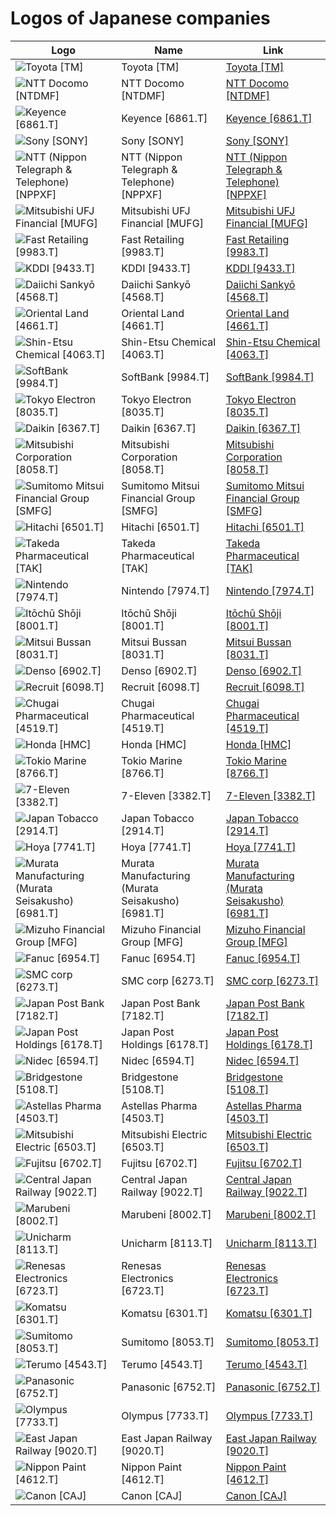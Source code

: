 # Logos of Japanese companies

| Logo | Name  | Link |
| ---- | ----  | ---- |
| ![Toyota [TM]](/img/128/TM-c26d16c5.png) | Toyota [TM] | [Toyota [TM]](../../page/toyota/logo/ ) |
| ![NTT Docomo [NTDMF]](/img/128/NTDMF-478f73f6.png) | NTT Docomo [NTDMF] | [NTT Docomo [NTDMF]](../../page/ntt-docomo/logo/ ) |
| ![Keyence [6861.T]](/img/128/6861.T-ade76322.png) | Keyence [6861.T] | [Keyence [6861.T]](../../page/keyence/logo/ ) |
| ![Sony [SONY]](/img/128/SONY-e7dd3e9f.png) | Sony [SONY] | [Sony [SONY]](../../page/sony/logo/ ) |
| ![NTT (Nippon Telegraph & Telephone) [NPPXF]](/img/128/NPPXF-30ab9998.png) | NTT (Nippon Telegraph & Telephone) [NPPXF] | [NTT (Nippon Telegraph & Telephone) [NPPXF]](../../page/nippon-telegraph-and-telephone/logo/ ) |
| ![Mitsubishi UFJ Financial [MUFG]](/img/128/MUFG-7ad2162e.png) | Mitsubishi UFJ Financial [MUFG] | [Mitsubishi UFJ Financial [MUFG]](../../page/mitsubishi-ufj-financial/logo/ ) |
| ![Fast Retailing [9983.T]](/img/128/9983.T-ac2199c9.png) | Fast Retailing [9983.T] | [Fast Retailing [9983.T]](../../page/fast-retailing/logo/ ) |
| ![KDDI [9433.T]](/img/128/9433.T-89a872cf.png) | KDDI [9433.T] | [KDDI [9433.T]](../../page/kddi/logo/ ) |
| ![Daiichi Sankyō [4568.T]](/img/128/4568.T-c844f302.png) | Daiichi Sankyō [4568.T] | [Daiichi Sankyō [4568.T]](../../page/daiichi-sankyo/logo/ ) |
| ![Oriental Land [4661.T]](/img/128/4661.T-2c3b24d2.png) | Oriental Land [4661.T] | [Oriental Land [4661.T]](../../page/oriental-land/logo/ ) |
| ![Shin-Etsu Chemical [4063.T]](/img/128/4063.T-625cdc8f.png) | Shin-Etsu Chemical [4063.T] | [Shin-Etsu Chemical [4063.T]](../../page/shin-etsu-chemical/logo/ ) |
| ![SoftBank [9984.T]](/img/128/9984.T-6dbecf6d.png) | SoftBank [9984.T] | [SoftBank [9984.T]](../../page/softbank/logo/ ) |
| ![Tokyo Electron [8035.T]](/img/128/8035.T-e7b6e844.png) | Tokyo Electron [8035.T] | [Tokyo Electron [8035.T]](../../page/tokyo-electron/logo/ ) |
| ![Daikin [6367.T]](/img/128/6367.T-ccc96e4a.png) | Daikin [6367.T] | [Daikin [6367.T]](../../page/daikin/logo/ ) |
| ![Mitsubishi Corporation [8058.T]](/img/128/8058.T-4e1e6470.png) | Mitsubishi Corporation [8058.T] | [Mitsubishi Corporation [8058.T]](../../page/mitsubishi-corporation/logo/ ) |
| ![Sumitomo Mitsui Financial Group [SMFG]](/img/128/SMFG-ce89cce9.png) | Sumitomo Mitsui Financial Group [SMFG] | [Sumitomo Mitsui Financial Group [SMFG]](../../page/sumitomo-mitsui-financial-group/logo/ ) |
| ![Hitachi [6501.T]](/img/128/6501.T-880361ca.png) | Hitachi [6501.T] | [Hitachi [6501.T]](../../page/hitachi/logo/ ) |
| ![Takeda Pharmaceutical [TAK]](/img/128/TAK-373442e9.png) | Takeda Pharmaceutical [TAK] | [Takeda Pharmaceutical [TAK]](../../page/takeda-pharmaceutical/logo/ ) |
| ![Nintendo [7974.T]](/img/128/7974.T-b8f8cfe1.png) | Nintendo [7974.T] | [Nintendo [7974.T]](../../page/nintendo/logo/ ) |
| ![Itōchū Shōji [8001.T]](/img/128/8001.T-aa41762f.png) | Itōchū Shōji [8001.T] | [Itōchū Shōji [8001.T]](../../page/itochu-shoji/logo/ ) |
| ![Mitsui Bussan [8031.T]](/img/128/8031.T-78fbfa5c.png) | Mitsui Bussan [8031.T] | [Mitsui Bussan [8031.T]](../../page/mitsui-bussan/logo/ ) |
| ![Denso [6902.T]](/img/128/6902.T-3c647a8e.png) | Denso [6902.T] | [Denso [6902.T]](../../page/denso/logo/ ) |
| ![Recruit [6098.T]](/img/128/6098.T-d4248a5a.png) | Recruit [6098.T] | [Recruit [6098.T]](../../page/recruit/logo/ ) |
| ![Chugai Pharmaceutical [4519.T]](/img/128/4519.T-d3eda403.png) | Chugai Pharmaceutical [4519.T] | [Chugai Pharmaceutical [4519.T]](../../page/chugai-pharmaceutical/logo/ ) |
| ![Honda [HMC]](/img/128/HMC-66b7bd91.png) | Honda [HMC] | [Honda [HMC]](../../page/honda/logo/ ) |
| ![Tokio Marine [8766.T]](/img/128/8766.T-8fb574dc.png) | Tokio Marine [8766.T] | [Tokio Marine [8766.T]](../../page/tokio-marine/logo/ ) |
| ![7-Eleven [3382.T]](/img/128/3382.T-0eac41f0.png) | 7-Eleven [3382.T] | [7-Eleven [3382.T]](../../page/7-eleven/logo/ ) |
| ![Japan Tobacco [2914.T]](/img/128/2914.T-02d081bc.png) | Japan Tobacco [2914.T] | [Japan Tobacco [2914.T]](../../page/japan-tobacco/logo/ ) |
| ![Hoya [7741.T]](/img/128/7741.T-865efc49.png) | Hoya [7741.T] | [Hoya [7741.T]](../../page/hoya/logo/ ) |
| ![Murata Manufacturing (Murata Seisakusho) [6981.T]](/img/128/6981.T-298965d6.png) | Murata Manufacturing (Murata Seisakusho) [6981.T] | [Murata Manufacturing (Murata Seisakusho) [6981.T]](../../page/murata-seisakusho/logo/ ) |
| ![Mizuho Financial Group [MFG]](/img/128/MFG-122b67fd.png) | Mizuho Financial Group [MFG] | [Mizuho Financial Group [MFG]](../../page/mizuho-financial-group/logo/ ) |
| ![Fanuc [6954.T]](/img/128/6954.T-9d8286b9.png) | Fanuc [6954.T] | [Fanuc [6954.T]](../../page/fanuc/logo/ ) |
| ![SMC corp [6273.T]](/img/128/6273.T-52efa9ec.png) | SMC corp [6273.T] | [SMC corp [6273.T]](../../page/smc/logo/ ) |
| ![Japan Post Bank [7182.T]](/img/128/7182.T-8b58423a.png) | Japan Post Bank [7182.T] | [Japan Post Bank [7182.T]](../../page/japan-post-bank/logo/ ) |
| ![Japan Post Holdings [6178.T]](/img/128/6178.T-f3041aa5.png) | Japan Post Holdings [6178.T] | [Japan Post Holdings [6178.T]](../../page/japan-post/logo/ ) |
| ![Nidec [6594.T]](/img/128/6594.T-4f4fd738.png) | Nidec [6594.T] | [Nidec [6594.T]](../../page/nidec/logo/ ) |
| ![Bridgestone [5108.T]](/img/128/5108.T-13fd2f59.png) | Bridgestone [5108.T] | [Bridgestone [5108.T]](../../page/bridgestone/logo/ ) |
| ![Astellas Pharma [4503.T]](/img/128/4503.T-0eb14495.png) | Astellas Pharma [4503.T] | [Astellas Pharma [4503.T]](../../page/astellas-pharma/logo/ ) |
| ![Mitsubishi Electric [6503.T]](/img/128/6503.T-143955fa.png) | Mitsubishi Electric [6503.T] | [Mitsubishi Electric [6503.T]](../../page/mitsubishi-electric/logo/ ) |
| ![Fujitsu [6702.T]](/img/128/6702.T-e9fbf36d.png) | Fujitsu [6702.T] | [Fujitsu [6702.T]](../../page/fujitsu/logo/ ) |
| ![Central Japan Railway [9022.T]](/img/128/9022.T-1f873827.png) | Central Japan Railway [9022.T] | [Central Japan Railway [9022.T]](../../page/central-japan-railway/logo/ ) |
| ![Marubeni [8002.T]](/img/128/8002.T-1fa9f95b.png) | Marubeni [8002.T] | [Marubeni [8002.T]](../../page/marubeni/logo/ ) |
| ![Unicharm [8113.T]](/img/128/8113.T-9b57185d.png) | Unicharm [8113.T] | [Unicharm [8113.T]](../../page/unicharm/logo/ ) |
| ![Renesas Electronics [6723.T]](/img/128/6723.T-50556ab2.png) | Renesas Electronics [6723.T] | [Renesas Electronics [6723.T]](../../page/renesas-electronics/logo/ ) |
| ![Komatsu [6301.T]](/img/128/6301.T-52ace191.png) | Komatsu [6301.T] | [Komatsu [6301.T]](../../page/komatsu/logo/ ) |
| ![Sumitomo [8053.T]](/img/128/8053.T-b2e4d08c.png) | Sumitomo [8053.T] | [Sumitomo [8053.T]](../../page/sumitomo/logo/ ) |
| ![Terumo [4543.T]](/img/128/4543.T-b96ea723.png) | Terumo [4543.T] | [Terumo [4543.T]](../../page/terumo/logo/ ) |
| ![Panasonic [6752.T]](/img/128/6752.T-af690944.png) | Panasonic [6752.T] | [Panasonic [6752.T]](../../page/panasonic/logo/ ) |
| ![Olympus [7733.T]](/img/128/7733.T-765171d2.png) | Olympus [7733.T] | [Olympus [7733.T]](../../page/olympus/logo/ ) |
| ![East Japan Railway [9020.T]](/img/128/9020.T-8d12224c.png) | East Japan Railway [9020.T] | [East Japan Railway [9020.T]](../../page/east-japan-railway/logo/ ) |
| ![Nippon Paint [4612.T]](/img/128/4612.T-6b911f16.png) | Nippon Paint [4612.T] | [Nippon Paint [4612.T]](../../page/nippon-paint/logo/ ) |
| ![Canon [CAJ]](/img/128/CAJ-3069ddb2.png) | Canon [CAJ] | [Canon [CAJ]](../../page/canon/logo/ ) |
